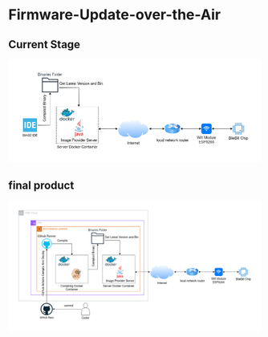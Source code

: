 # Firmware-Update-over-the-Air


## Current Stage
![](assets/FOTA-AWS.current.png)

## final product
![](assets/FOTA-AWS.final.png)
